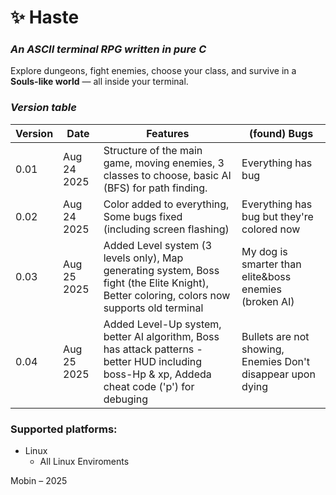 # ✨ Haste
### *An ASCII terminal RPG written in pure C*

Explore dungeons, fight enemies, choose your class, and survive in a **Souls-like world** — all inside your terminal.  



### *Version table*
| Version | Date |                     Features                     | (found) Bugs |
|---------|------|--------------------------------------------------|-------------|
| 0.01    | Aug 24 2025  | Structure of the main game, moving enemies, 3 classes to choose, basic AI (BFS) for path finding. | Everything has bug |
| 0.02    | Aug 24 2025  | Color added to everything, Some bugs fixed (including screen flashing) | Everything has bug but they're colored now |
| 0.03    | Aug 25 2025  | Added Level system (3 levels only), Map generating system, Boss fight (the Elite Knight), Better coloring, colors now supports old terminal| My dog is smarter than elite&boss enemies (broken AI) |
| 0.04    | Aug 25 2025  | Added Level-Up system, better AI algorithm, Boss has attack patterns - better HUD including boss-Hp & xp, Addeda cheat code ('p') for debuging | Bullets are not showing, Enemies Don't disappear upon dying|




### Supported platforms: 

* Linux
  * All Linux Enviroments





Mobin – 2025
